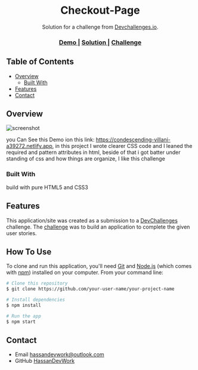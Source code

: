 <!-- Please update value in the {}  -->

<h1 align="center">Checkout-Page</h1>

<div align="center">
   Solution for a challenge from  <a href="http://devchallenges.io" target="_blank">Devchallenges.io</a>.
</div>

<div align="center">
  <h3>
    <a href="https://condescending-villani-a39272.netlify.app">
      Demo
    </a>
    <span> | </span>
    <a href="https://github.com/HassanDevWork/Checkout-Page">
      Solution
    </a>
    <span> | </span>
    <a href="https://devchallenges.io/challenges/0J1NxxGhOUYVqihwegfO">
      Challenge
    </a>
  </h3>
</div>

<!-- TABLE OF CONTENTS -->

## Table of Contents

- [Overview](#overview)
  - [Built With](#built-with)
- [Features](#features)
- [Contact](#contact)

<!-- OVERVIEW -->

## Overview

![screenshot](https://images2.imgbox.com/6d/e9/OQpuyQgL_o.png)

you Can See this Demo ion this link: https://condescending-villani-a39272.netlify.app, in this project I wrote clearer CSS code and I leaned the required and pattern attributes in html, beside of that i got batter under standing of css and how things are organize, I like this challenge

### Built With

<!-- This section should list any major frameworks that you built your project using. Here are a few examples.-->

build with pure HTML5 and CSS3

## Features

<!-- List the features of your application or follow the template. Don't share the figma file here :) -->

This application/site was created as a submission to a [DevChallenges](https://devchallenges.io/challenges) challenge. The [challenge](https://devchallenges.io/challenges/0J1NxxGhOUYVqihwegfO) was to build an application to complete the given user stories.


## How To Use

To clone and run this application, you'll need [Git](https://git-scm.com) and [Node.js](https://nodejs.org/en/download/) (which comes with [npm](http://npmjs.com)) installed on your computer. From your command line:

```bash
# Clone this repository
$ git clone https://github.com/your-user-name/your-project-name

# Install dependencies
$ npm install

# Run the app
$ npm start
```

## Contact

- Email hassandevwork@outlook.com
- GitHub [HassanDevWork](https://github.com/HassanDevWork)
